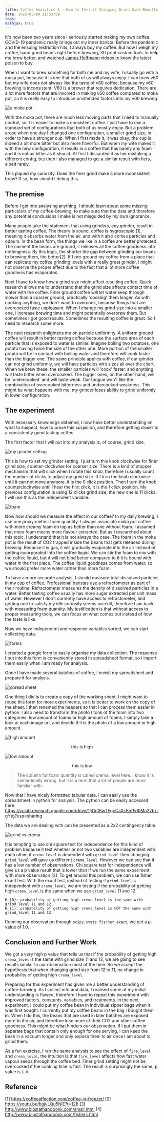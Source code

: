 ```yaml
---
title: Coffee Analytics 1 - How to Tell if Changing Grind Size Results in Better Brew
date: 2022-08-04 21:53:09
tags:
mathjax: true
---
```

 
It's now been two years since I seriously started making my own coffee. COVID-19 pandemic really brings out my inner barista. Before the pandemic and the ensuing restriction hits, I always buy my coffee. But now I weigh my coffee, hand grind beans right before brewing, 3D print custom tools to help me brew better, and watched [James Hoffmann](https://www.youtube.com/channel/UCMb0O2CdPBNi-QqPk5T3gsQ) videos to know the latest poison to buy.
 
When I want to brew something for both me and my wife, I usually go with a moka pot, because it is one that both of us will always enjoy. I can brew v60 but my wife does not always like the taste of v60 coffee, because my v60 brewing is inconsistent. V60 is a brewer that requires dedication. There are a lot more factors that are involved in making v60 coffee compared to moka pot, so it is really easy to introduce unintended factors into my v60 brewing.
 
![a moka pot](https://drive.google.com/uc?export=view&id=1jvFRi9RrL2jQ9WPFh4QHgsN8fS3R1KBq)
 
With the moka pot, there are much less moving parts that I need to manually control, so it is easier to make a consistent coffee. I just have to use a standard set of configurations that both of us mostly enjoy. But a problem arose when one day I changed one configuration, a smaller grind size, in order to have a stronger cup. When I first made it, it was okay, the cup is indeed a bit more bitter but also more flavorful. But when my wife makes it with the new configuration, it results in a coffee that has barely any foam and it is not as bitter as it should. At first I discarded it as her mistaking a different config, but then I also managed to get a similar result with hers, albeit rarely.
 
This piqued my curiosity. Does the finer grind make a more inconsistent brew? If so, how should I debug this.
 
<!-- more -->
 
## The premise
 
Before I get into analysing anything, I should learn about some missing particulars of my coffee-brewing, to make sure that the data and therefore any potential conclusions I make is not misguided by my own ignorance.
 
Many people take the statement that using grinders, any grinder, result in better tasting coffee. The theory is sound, coffee is hygroscopic [1], meaning it absorbs water from the air, and with it also comes particles and odours. In the bean form, the things we like in a coffee are better protected. The moment the beans are ground, it releases all the coffee goodness into nothingness. By this logic, the shorter the gap between grinding our beans to brewing them, the better[2]. If I pre-ground my coffee from a place that can replicate my coffee grinding levels with a really great grinder, I might not observe the proper effect due to the fact that a lot more coffee goodness has evaporated.
 
Next I have to know how a grind size might affect resulting coffee. Quick research allows me to understand that the grind size affects contact time of water with the coffee. Finer ground coffee will let water seep through slower than a coarser ground, practically 'cooking' them longer. As with cooking anything, we don't want to overcook, because things that are overcooked taste unpleasant. When I change my grind size into a smaller one, I increase brewing time and might potentially overbrew them. But sometimes I got good results. Sometimes the resulting coffee is great. So I need to research some more.
 
The next research enlightens me on particle uniformity. A uniform ground coffee will result in better tasting coffee because the surface area of each particle that is exposed to water is similar. Imagine boiling two potatoes, one potato having twice the size of the other one. More portion of the smaller potato will be in contact with boiling water and therefore will cook faster than the bigger one. The same principle applies with coffee, if our grinder can not grind uniformly, we will have particles with sizes all over the chart. When we brew these, the smaller particles will 'cook' faster, and anything will taste bitter when overcooked. The bigger ones, on the other hand, will be 'undercooked' and will taste weak. Our tongue won't like the combination of overcooked bitterness and undercooked weakness. This might be what happens with me, my grinder loses ability to grind uniformly in lower configuration.
 
## The experiment
 
With necessary knowledge obtained, I now have better understanding on what to suspect, how to prove this suspicion, and therefore getting closer to a consistently good tasting coffee.
 
The first factor that I will put into my analysis is, of course, grind size.
 
![my grinder setting](https://drive.google.com/uc?export=view&id=1ai2dU-VSN9RHlxlYR0CZDrXR6G6Xf4Ng)
 
This is how to set my grinder setting. I just turn this knob clockwise for finer grind size, counter-clockwise for coarser size. There is a kind of stopper mechanism that will click when I rotate this knob, therefore I usually count the number of clicks to adjust my grind size. If I turn the knob clockwise until it can not move anymore, it is the 0 click position. Then I turn the knob counterclockwise until I hear the first click, it is the 1 click position. My previous configuration is using 12 clicks grind size, the new one is 11 clicks. I will use this as the independent variable.
 
![foam](https://drive.google.com/uc?export=view&id=19U99HV3nJPLmHbszx-59o7cLavQdXLJj)
 
Now how should we measure the effect in our coffee? In my daily brewing, I use one proxy metric: foam quantity. I always associate moka pot coffee with more creamy foam on top as better than one without foam. I assumed that more foam means more flavour extracted. But as I researched about this topic, I understand that it is not always the case. The foam in the moka pot is the result of CO2 trapped inside the beans that gets released during brewing. Because it is gas, it will gradually evaporate into the air instead of getting incorporated into the coffee liquid. We can stir the foam to mix with the coffee liquid, but it will not bind better compared to if it is bound with water in the first place. The coffee liquid goodness comes from water, so we should prefer more water rather than more foam.
 
To have a more accurate analysis, I should measure total dissolved particles in my cup of coffee. Professional baristas use a refractometer as part of their routine. Refractometer measures the density of dissolved particles in a water. Better tasting coffee usually has more sugar extracted per unit mass of water. However I don't currently have access to refractometer, and getting one to satisfy my idle curiosity seems overkill, therefore I am back with measuring foam quantity. My justification is that without access to proper measuring tools, we can focus on what comes out instead of how the taste is like.
 
Now we have independent and response variables sorted, we can start collecting data.
 
![forms](https://drive.google.com/uc?export=view&id=1Hg-57AbqcmTc8KPm-PvDH44r2riILKH2)
 
I created a google form to easily organise my data collection. The response I put into this form is conveniently stored in spreadsheet format, so I import them easily when I am ready for analysis.
 
Once I have made several batches of coffee, I revisit my spreadsheet and prepare it for analysis.
 
![spread sheet](https://drive.google.com/uc?export=view&id=1MfTTDjhwr3h1jTtymwBSq5SR2IqksLS1)
 
One thing I did is to create a copy of the working sheet. I might want to reuse this form for more experiments, so it is better to work on the copy of the sheet. I then renamed the headers so that I can process them easier in python. I also need to transform the photo I took of the foam into two categories: low amount of foams or high amount of foams. I simply take a look at each image url, and decide if it is the photo of a low amount or high amount.
 
![high amount](https://drive.google.com/uc?export=view&id=1OlqX7isPUUKIGVruJ3fjjfzSjPztzOj3)
<center>this is high</center>
 
![low amount](https://drive.google.com/uc?export=view&id=1F3MsH5vTaWivFZ-1PiMY6R0d01IbOjKJ)
<center>this is low</center>
 
> The column for foam quantity is called crema_level here. I know it is semantically wrong, but it is a term that a lot of people are more familiar with.
 
Now that I have nicely formatted tabular data. I can easily use the spreadsheet in python for analysis. The python can be easily accessed here: https://colab.research.google.com/drive/1IjGnfKwTFgcCaXcBnfFd0Mn27bx-gYtg?usp=sharing
 
The data we are dealing with can be presented as a 2x2 contingency table.
 
![grind vs crema](https://drive.google.com/uc?export=view&id=1lG4-1Y-qnK154S7WGCihaZ4BqRvBNOY0)
 
It is tempting to use chi square test for independence for this kind of problem because it test whether or not two variables are independent with each other, if `crema_level` is dependent with `grind_level` then changing `grind_level` will gave us different `crema_level`. However we can see that it has a low number of observations. Chi square test for independence will give us a p value result that is lower than if we run the same experiment with more observation [3]. To get around this problem, we can use fisher exact test. With the exact test, instead of testing if `grind_level` is independent with `crema_level`, we are testing if the probability of getting high `crema_level` is the same when we use `grind_level` 11 and 12.

```
H_{0}: probability of getting high crema_level is the same with grind_level 11 and 12.
H_{1}: probability of getting high crema_level is NOT the same with grind_level 11 and 12.
```
 
Running our observation through `scipy.stats.fischer_exact`, we get a p value of 1.0.
 
## Conclusion and Further Work
 
We got a very high p value that tells us that if the probability of getting high `crema_level` is the same with grind size 11 and 12, we are going to see results similar to our observation most of the time. So we accept the hypothesis that when changing grind size from 12 to 11, no change in probability of getting high `crema_level`.
 
Preparing for this experiment has given me a better understanding of coffee-brewing. As I collect info and data, I realised some of my initial understanding is flawed, therefore I have to repeat this experiment with improved factors, constants, variables, and treatments. In the next experiment, I could put my coffee bean in individual zipper bags when it was first bought. I currently put my coffee beans in the bag I bought them in. When I do this, the beans that are used in later batches are exposed more to the air, and therefore lose more of their CO2 and other coffee goodness. This might be what hinders our observation.  If I put them in separate bags that contain only enough for one serving, I can keep the bean in a vacuum longer and only expose them to air once I am about to grind them.
 
As a fun exercise, I ran the same analysis to see the effect of `fire_level` and `crema_level`, the intuition is that `fire_level` affects how fast water vapour seeps through the coffee bed. Finer grind setting might not be overcooked if the cooking time is fast. The result is surprisingly the same, p value is `1.0`.
 
## Reference
 
[1] https://coffeeaffection.com/coffee-in-freezer/
[2] https://youtu.be/bgjvLQu5NlE?t=128
[3] http://www.biostathandbook.com/small.html
[4] http://www.biostathandbook.com/fishers.html

